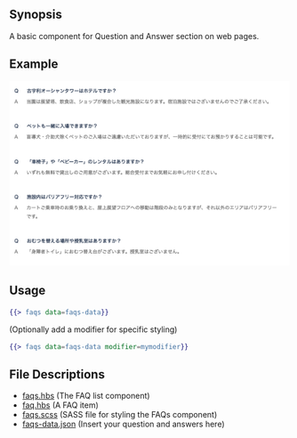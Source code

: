 ## Synopsis
A basic component for Question and Answer section on web pages.

## Example
![Alt text](/FAQs/example.png)

## Usage
```handlebars
{{> faqs data=faqs-data}}
```
(Optionally add a modifier for specific styling)
```handlebars
{{> faqs data=faqs-data modifier=mymodifier}}
```

## File Descriptions
* [faqs.hbs](/FAQs/faqs.hbs) (The FAQ list component)
* [faq.hbs](/FAQs/faq.hbs) (A FAQ item)
* [faqs.scss](/FAQs/faqs.scss) (SASS file for styling the FAQs component)
* [faqs-data.json](/FAQs/faqs-data.json) (Insert your question and answers here)
